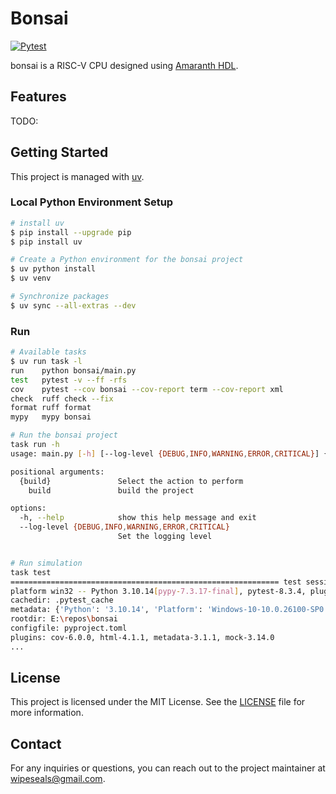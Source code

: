 # Bonsai

[![Pytest](https://github.com/wipeseals/bonsai/actions/workflows/pytest.yml/badge.svg)](https://github.com/wipeseals/bonsai/actions/workflows/pytest.yml)

bonsai is a RISC-V CPU designed using [Amaranth HDL](https://github.com/amaranth-lang/amaranth).

## Features

TODO:

## Getting Started

This project is managed with [uv](https://docs.astral.sh/uv/).

### Local Python Environment Setup

```bash
# install uv
$ pip install --upgrade pip
$ pip install uv
```

```bash
# Create a Python environment for the bonsai project
$ uv python install
$ uv venv

# Synchronize packages
$ uv sync --all-extras --dev
```

### Run

```bash
# Available tasks
$ uv run task -l
run    python bonsai/main.py
test   pytest -v --ff -rfs
cov    pytest --cov bonsai --cov-report term --cov-report xml
check  ruff check --fix
format ruff format
mypy   mypy bonsai

# Run the bonsai project
task run -h
usage: main.py [-h] [--log-level {DEBUG,INFO,WARNING,ERROR,CRITICAL}] {build} ...

positional arguments:
  {build}               Select the action to perform
    build               build the project

options:
  -h, --help            show this help message and exit
  --log-level {DEBUG,INFO,WARNING,ERROR,CRITICAL}
                        Set the logging level


# Run simulation
task test     
============================================================ test session starts ============================================================
platform win32 -- Python 3.10.14[pypy-7.3.17-final], pytest-8.3.4, pluggy-1.5.0 -- E:\repos\bonsai\.venv\Scripts\python.exe
cachedir: .pytest_cache
metadata: {'Python': '3.10.14', 'Platform': 'Windows-10-10.0.26100-SP0', 'Packages': {'pytest': '8.3.4', 'pluggy': '1.5.0'}, 'Plugins': {'cov': '6.0.0', 'html': '4.1.1', 'metadata': '3.1.1', 'mock': '3.14.0'}, 'JAVA_HOME': 'C:\\Program Files\\Microsoft\\jdk-17.0.14.7-hotspot\\'}     
rootdir: E:\repos\bonsai
configfile: pyproject.toml
plugins: cov-6.0.0, html-4.1.1, metadata-3.1.1, mock-3.14.0
...
```

## License

This project is licensed under the MIT License. See the [LICENSE](LICENSE) file for more information.

## Contact

For any inquiries or questions, you can reach out to the project maintainer at [wipeseals@gmail.com](mailto:wipeseals@gmail.com).
